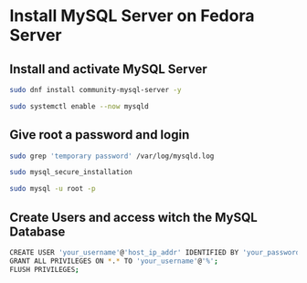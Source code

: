 # Install MySQL Server on Fedora Server

## Install and activate MySQL Server

```bash
sudo dnf install community-mysql-server -y

sudo systemctl enable --now mysqld
```

## Give root a password and login

```bash
sudo grep 'temporary password' /var/log/mysqld.log

sudo mysql_secure_installation

sudo mysql -u root -p
```

## Create Users and access witch the MySQL Database 

```bash
CREATE USER 'your_username'@'host_ip_addr' IDENTIFIED BY 'your_password';
GRANT ALL PRIVILEGES ON *.* TO 'your_username'@'%';
FLUSH PRIVILEGES;
```